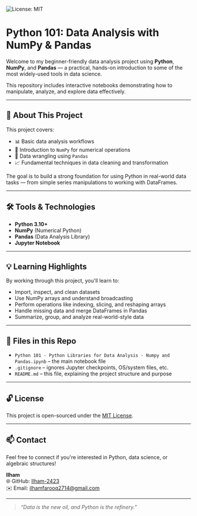 ![License: MIT](https://img.shields.io/badge/license-MIT-blue.svg)


# Python 101: Data Analysis with NumPy & Pandas

Welcome to my beginner-friendly data analysis project using **Python**, **NumPy**, and **Pandas** — a practical, hands-on introduction to some of the most widely-used tools in data science.

This repository includes interactive notebooks demonstrating how to manipulate, analyze, and explore data effectively.

---

## 📘 About This Project

This project covers:

- 📊 Basic data analysis workflows  
- 📌 Introduction to `NumPy` for numerical operations  
- 📂 Data wrangling using `Pandas`  
- 📈 Fundamental techniques in data cleaning and transformation

The goal is to build a strong foundation for using Python in real-world data tasks — from simple series manipulations to working with DataFrames.

---

## 🛠️ Tools & Technologies

- **Python 3.10+**  
- **NumPy** (Numerical Python)  
- **Pandas** (Data Analysis Library)  
- **Jupyter Notebook**

---

## 💡 Learning Highlights

By working through this project, you'll learn to:

- Import, inspect, and clean datasets
- Use NumPy arrays and understand broadcasting
- Perform operations like indexing, slicing, and reshaping arrays
- Handle missing data and merge DataFrames in Pandas
- Summarize, group, and analyze real-world-style data

---

## 📁 Files in this Repo

- `Python 101 - Python Libraries for Data Analysis - Numpy and Pandas.ipynb` – the main notebook file
- `.gitignore` – ignores Jupyter checkpoints, OS/system files, etc.
- `README.md` – this file, explaining the project structure and purpose

---

## 🔓 License

This project is open-sourced under the [MIT License](LICENSE).

---

## 📫 Contact

Feel free to connect if you're interested in Python, data science, or algebraic structures!

**Ilham**  
🌐 GitHub: [Ilham-2423](https://github.com/Ilham-2423)  
✉️ Email: ilhamfarooq2714@gmail.com

---

> *“Data is the new oil, and Python is the refinery.”*
